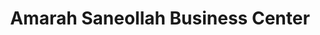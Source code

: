 ---
title: "Amarah Saneollah Business Center"
url: /zwedru/amarah-saneollah-business-center/
shop: convenience
---